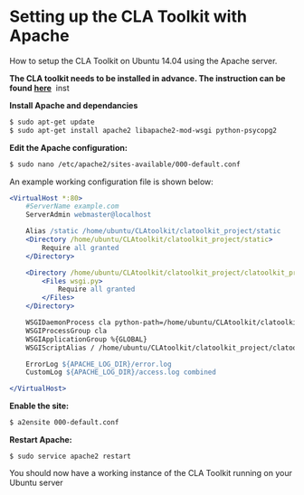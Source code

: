 # Setting up the CLA Toolkit with Apache
How to setup the CLA Toolkit on Ubuntu 14.04 using the Apache server.  

**The CLA toolkit needs to be installed in advance. The instruction can be found [here](https://github.com/kojiagile/CLAtoolkit/blob/koji/README.md#local-installation-using-virtualenv)**  inst

**Install Apache and dependancies**
```bash
$ sudo apt-get update
$ sudo apt-get install apache2 libapache2-mod-wsgi python-psycopg2
```

**Edit the Apache configuration:**
```bash
$ sudo nano /etc/apache2/sites-available/000-default.conf
```

An example working configuration file is shown below:
```apache
<VirtualHost *:80>
    #ServerName example.com
    ServerAdmin webmaster@localhost

    Alias /static /home/ubuntu/CLAtoolkit/clatoolkit_project/static
    <Directory /home/ubuntu/CLAtoolkit/clatoolkit_project/static>
        Require all granted
    </Directory>

    <Directory /home/ubuntu/CLAtoolkit/clatoolkit_project/clatoolkit_project>
        <Files wsgi.py>
            Require all granted
        </Files>
    </Directory>

    WSGIDaemonProcess cla python-path=/home/ubuntu/CLAtoolkit/clatoolkit_project:/home/ubuntu/.virtualenvs/clatoolkit/lib/python2.7/site-packages
    WSGIProcessGroup cla
    WSGIApplicationGroup %{GLOBAL}
    WSGIScriptAlias / /home/ubuntu/CLAtoolkit/clatoolkit_project/clatoolkit_project/wsgi.py

    ErrorLog ${APACHE_LOG_DIR}/error.log
    CustomLog ${APACHE_LOG_DIR}/access.log combined

</VirtualHost>
```

**Enable the site:**
```bash
$ a2ensite 000-default.conf
```

**Restart Apache:**
```
$ sudo service apache2 restart
```

You should now have a working instance of the CLA Toolkit running on your Ubuntu server
